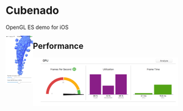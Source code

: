 # Cubenado
OpenGL ES demo for iOS

<img src="./Images/Cubenado.jpg" height="128px" align="left">

## Performance
<img src="./Images/Cubenado Perf Analysis.png" height="128px" align="left">
